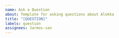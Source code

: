 ```yaml
---
name: Ask a Question
about: Template for asking questions about Alokka
title: "[QUESTION]"
labels: question
assignees: Jarmos-san
---
```

